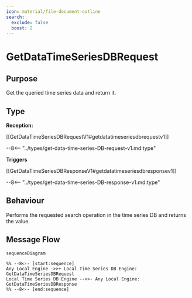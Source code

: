 ```yaml
---
icon: material/file-document-outline
search:
  exclude: false
  boost: 2
---
```


<div class="message" markdown>

# GetDataTimeSeriesDBRequest

## Purpose

<!-- --8<-- [start:purpose] -->
Get the queried time series data and return it.
<!-- --8<-- [end:purpose] -->

## Type

<!-- --8<-- [start:type] -->
**Reception:**

[[GetDataTimeSeriesDBRequestV1#getdatatimeseriesdbrequestv1]]

--8<-- "../types/get-data-time-series-DB-request-v1.md:type"

**Triggers**

[[GetDataTimeSeriesDBResponseV1#getdatatimeseriesdbresponsev1]]

--8<-- "../types/get-data-time-series-DB-response-v1.md:type"

<!-- --8<-- [end:type] -->

## Behaviour

<!-- --8<-- [start:behavior] -->
Performs the requested search operation in the time series DB and returns the value.
<!-- --8<-- [end:behavior] -->

## Message Flow

<!-- --8<-- [start:messages] -->
```mermaid
sequenceDiagram

%% --8<-- [start:sequence]
Any Local Engine ->>+ Local Time Series DB Engine: GetDataTimeSeriesDBRequest
Local Time Series DB Engine -->>- Any Local Engine: GetDataTimeSeriesDBResponse
%% --8<-- [end:sequence]
```

<!-- --8<-- [end:messages] -->

</div>
